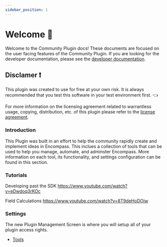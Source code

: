 ```yaml
---
sidebar_position: 1
---
```


# Welcome :open_hands:

Welcome to the Community Plugin docs! These documents are focused on the user facing features of the Community Plugin. If you are looking for the developer documentation, please see the [developer documentation](/docs/development/intro).

## Disclamer :exclamation:

This plugin was created to use for free at your own risk. It is always recommended that you test this software in your test environment first. :point_left: 

For more information on the licensing agreement related to warrantless usage, copying, distribution, etc. of this plugin please refer to the [license agreement](/docs/documentation/license).

### Introduction

This Plugin was built in an effort to help the community rapidly create and implement ideas in Encompass. This inclues a collection of tools that can be used to help you manage, automate, and adminster Encompass. More information on each tool, its functionality, and settings configuration can be found in this section.

### Tutorials

Developing past the SDK https://www.youtube.com/watch?v=eDwdoq3rKOc

Field Calculations https://www.youtube.com/watch?v=8T9deHoDOjw

### Settings

The new Plugin Management Screen is where you will setup all of your plugin access rights.

* [Tools](/docs/documentation/tools)
